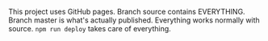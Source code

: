 This project uses GitHub pages. Branch source contains EVERYTHING. Branch master is what's actually published. Everything works normally with source. `npm run deploy` takes care of everything.